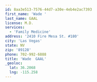 ```yaml
---
id: 8aa3e513-7576-44d7-a30e-4eb4e2ac7393
first_name: 'Wade '
last_name: GAAL
license: M.D.
services:
  - 'Family Medicine'
address: '2410 Fire Mesa St. #180'
city: 'Las Vegas'
state: NV
zip: '89128'
phone: 702-992-6888
title: 'Wade  GAAL'
_geoloc:
  lat: 36.2068
  lng: -115.258
---
```

